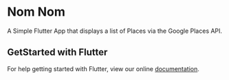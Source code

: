 # Nom Nom

A Simple Flutter App that displays a list of Places via the Google Places API.

## GetStarted with Flutter

For help getting started with Flutter, view our online
[documentation](http://flutter.io/).
